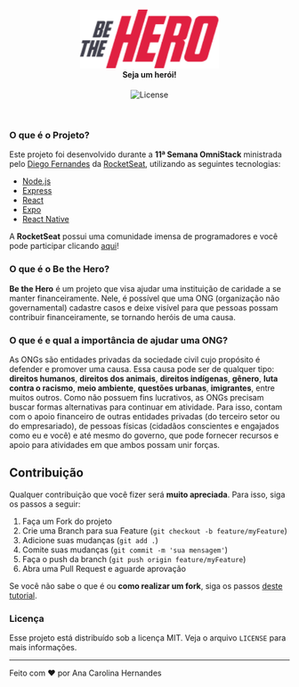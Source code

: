 <!--
*** Obrigada por estar vendo este README. Se você tiver alguma sugestão
*** que possa melhorá-lo ainda mais, dê um fork no repositório e crie uma Pull
*** Request ou abra uma Issue com a tag "sugestão".
*** Obrigada novamente!
-->

<!-- PROJECT LOGO -->

<h4 align="center">
<img src="./img/logo.png" width="250px" /><br>
 <b>Seja um herói!</b>
</h4>
<p align="center">
  <img alt="License" src="https://img.shields.io/badge/license-MIT-red">
</p>

<br>

<!-- ABOUT THE PROJECT -->

### O que é o Projeto?
Este projeto foi desenvolvido durante a **11ª Semana OmniStack** ministrada pelo [Diego Fernandes](https://github.com/diego3g) da [RocketSeat](https://github.com/Rocketseat), utilizando as seguintes tecnologias:

- [Node.js](https://nodejs.org/en/)
- [Express](https://expressjs.com/pt-br/)
- [React](https://pt-br.reactjs.org/)
- [Expo](https://expo.io/)
- [React Native](https://reactnative.dev/)

A **RocketSeat** possui uma comunidade imensa de programadores e você pode participar clicando [aqui](https://discordapp.com/invite/gCRAFhc)!

### O que é o Be the Hero?

**Be the Hero** é um projeto que visa ajudar uma instituição de caridade a se manter financeiramente. Nele, é possível que uma ONG (organização não governamental) cadastre casos e deixe visível para que pessoas possam contribuir financeiramente, se tornando heróis de uma causa.

### O que é e qual a importância de ajudar uma ONG? 
As ONGs são entidades privadas da sociedade civil cujo propósito é defender e promover uma causa. Essa causa pode ser de qualquer tipo: **direitos humanos**, **direitos dos animais**, **direitos indígenas**, **gênero**, **luta contra o racismo**, **meio ambiente**, **questões urbanas**, **imigrantes**, entre muitos outros. Como não possuem fins lucrativos, as ONGs precisam buscar formas alternativas para continuar em atividade. Para isso, contam com o apoio financeiro de outras entidades privadas (do terceiro setor ou do empresariado), de pessoas físicas (cidadãos conscientes e engajados como eu e você) e até mesmo do governo, que pode fornecer recursos e apoio para atividades em que ambos possam unir forças. 

<!-- CONTRIBUTING -->

## Contribuição

Qualquer contribuição que você fizer será **muito apreciada**. Para isso, siga os passos a seguir:

1. Faça um Fork do projeto
2. Crie uma Branch para sua Feature (`git checkout -b feature/myFeature`)
3. Adicione suas mudanças (`git add .`)
4. Comite suas mudanças (`git commit -m 'sua mensagem'`)
5. Faça o push da branch (`git push origin feature/myFeature`)
6. Abra uma Pull Request e aguarde aprovação

Se você não sabe o que é ou **como realizar um fork**, siga os passos [deste tutorial](http://gabsferreira.com/forkando-e-clonando-um-repositorio-no-github/).

<!-- LICENSE -->

### Licença

Esse projeto está distribuído sob a licença MIT. Veja o arquivo `LICENSE` para mais informações.

---

Feito com ❤️ por Ana Carolina Hernandes